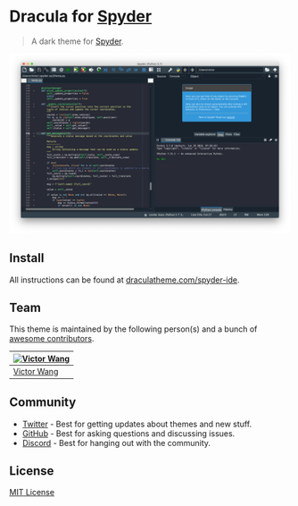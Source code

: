 # Dracula for [Spyder](https://www.spyder-ide.org/)

> A dark theme for [Spyder](https://www.spyder-ide.org/).

![Screenshot](./screenshot.png)

## Install

All instructions can be found at [draculatheme.com/spyder-ide](https://draculatheme.com/spyder-ide).

## Team

This theme is maintained by the following person(s) and a bunch of [awesome contributors](https://github.com/dracula/spyder-ide/graphs/contributors).

| [![Victor Wang](https://avatars1.githubusercontent.com/u/29390846?s=460&v=4)](https://github.com/vtwang) |
| -------------------------------------------------------------------------------------------------------- |
| [Victor Wang](https://github.com/vtwang)                                                                 |

## Community

- [Twitter](https://twitter.com/draculatheme) - Best for getting updates about themes and new stuff.
- [GitHub](https://github.com/dracula/dracula-theme/discussions) - Best for asking questions and discussing issues.
- [Discord](https://draculatheme.com/discord-invite) - Best for hanging out with the community.

## License

[MIT License](./LICENSE)
